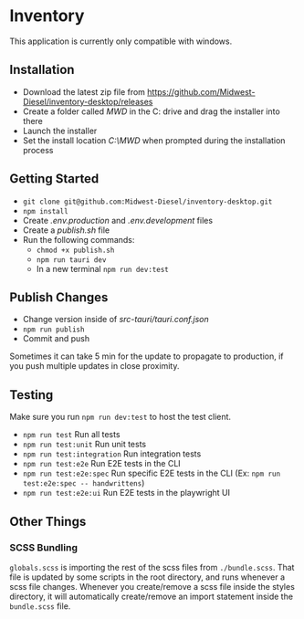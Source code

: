 # Inventory
This application is currently only compatible with windows.

## Installation
- Download the latest zip file from https://github.com/Midwest-Diesel/inventory-desktop/releases
- Create a folder called *MWD* in the C: drive and drag the installer into there
- Launch the installer
- Set the install location *C:\MWD* when prompted during the installation process

## Getting Started
- `git clone git@github.com:Midwest-Diesel/inventory-desktop.git`
- `npm install`
- Create *.env.production* and *.env.development* files
- Create a *publish.sh* file
- Run the following commands:
  - `chmod +x publish.sh`
  - `npm run tauri dev`
  - In a new terminal `npm run dev:test`

## Publish Changes
- Change version inside of *src-tauri/tauri.conf.json*
- `npm run publish`
- Commit and push

Sometimes it can take 5 min for the update to propagate to production, if you push multiple updates in close proximity.

## Testing
Make sure you run `npm run dev:test` to host the test client.
- `npm run test` Run all tests
- `npm run test:unit` Run unit tests
- `npm run test:integration` Run integration tests
- `npm run test:e2e` Run E2E tests in the CLI
- `npm run test:e2e:spec` Run specific E2E tests in the CLI (Ex: `npm run test:e2e:spec -- handwrittens`)
- `npm run test:e2e:ui` Run E2E tests in the playwright UI

## Other Things

### SCSS Bundling
`globals.scss` is importing the rest of the scss files from `./bundle.scss`. That file is updated by some scripts in the root directory, and runs whenever a scss file changes. Whenever you create/remove a scss file inside the styles directory, it will automatically create/remove an import statement inside the `bundle.scss` file.
